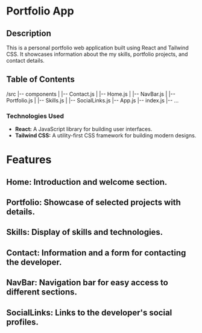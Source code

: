 # Portfolio App

## Description

This is a personal portfolio web application built using React and Tailwind CSS. It showcases information about the my skills, portfolio projects, and contact details.

## Table of Contents


/src
|-- components
|   |-- Contact.js
|   |-- Home.js
|   |-- NavBar.js
|   |-- Portfolio.js
|   |-- Skills.js
|   |-- SocialLinks.js
|-- App.js
|-- index.js
|-- ...



### Technologies Used

- **React:** A JavaScript library for building user interfaces.
- **Tailwind CSS:** A utility-first CSS framework for building modern designs.

# Features

## Home: Introduction and welcome section.

## Portfolio: Showcase of selected projects with details.

## Skills: Display of skills and technologies.

## Contact: Information and a form for contacting the developer.

## NavBar: Navigation bar for easy access to different sections.

## SocialLinks: Links to the developer's social profiles.
